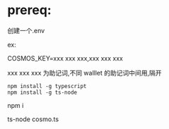 # **prereq:**

创建一个.env

ex:

COSMOS_KEY=xxx xxx xxx,xxx xxx xxx

xxx xxx xxx 为助记词,不同 walllet 的助记词中间用,隔开

```
npm install -g typescript
npm install -g ts-node
```

npm i

ts-node cosmo.ts
